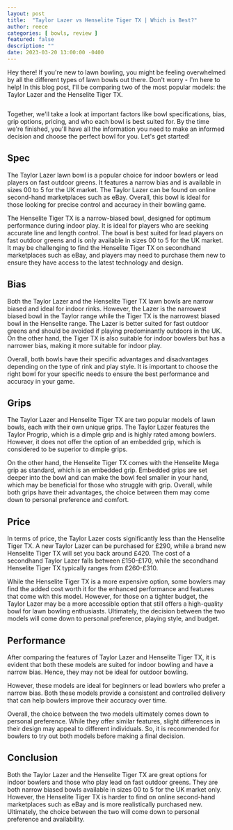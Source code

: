 ```yaml
---
layout: post
title:  "Taylor Lazer vs Henselite Tiger TX | Which is Best?"
author: reece
categories: [ bowls, review ]
featured: false
description: ""
date: 2023-03-20 13:00:00 -0400
---
```

    

<!-- wp:paragraph -->
<p xmlns="http://www.w3.org/1999/xhtml">Hey there! If you're new to lawn bowling, you might be feeling overwhelmed by all the different types of lawn bowls out there. Don't worry - I'm here to help! In this blog post, I'll be comparing two of the most popular models: the Taylor Lazer and the Henselite Tiger TX. </p>
<!-- /wp:paragraph -->

<!-- wp:image {"id":2074,"sizeSlug":"large","linkDestination":"none"} -->
<figure class="wp-block-image size-large"><img src="/img/posts/taylor-lazer-vs-henselite-tiger-tx-1024x576.jpg" alt="" class="wp-image-2074"/></figure>
<!-- /wp:image -->

<!-- wp:paragraph -->
<p>Together, we'll take a look at important factors like bowl specifications, bias, grip options, pricing, and who each bowl is best suited for. By the time we're finished, you'll have all the information you need to make an informed decision and choose the perfect bowl for you. Let's get started!</p>
<!-- /wp:paragraph -->

<!-- wp:heading -->
<h2>Spec</h2>
<!-- /wp:heading -->

<!-- wp:paragraph -->
<p>The Taylor Lazer lawn bowl is a popular choice for indoor bowlers or lead players on fast outdoor greens. It features a narrow bias and is available in sizes 00 to 5 for the UK market. The Taylor Lazer can be found on online second-hand marketplaces such as eBay. Overall, this bowl is ideal for those looking for precise control and accuracy in their bowling game.</p>
<!-- /wp:paragraph -->

<!-- wp:paragraph -->
<p>The Henselite Tiger TX is a narrow-biased bowl, designed for optimum performance during indoor play. It is ideal for players who are seeking accurate line and length control. The bowl is best suited for lead players on fast outdoor greens and is only available in sizes 00 to 5 for the UK market. It may be challenging to find the Henselite Tiger TX on secondhand marketplaces such as eBay, and players may need to purchase them new to ensure they have access to the latest technology and design.</p>
<!-- /wp:paragraph -->

<!-- wp:heading -->
<h2>Bias</h2>
<!-- /wp:heading -->

<!-- wp:paragraph -->
<p>Both the Taylor Lazer and the Henselite Tiger TX lawn bowls are narrow biased and ideal for indoor rinks. However, the Lazer is the narrowest biased bowl in the Taylor range while the Tiger TX is the narrowest biased bowl in the Henselite range. The Lazer is better suited for fast outdoor greens and should be avoided if playing predominantly outdoors in the UK. On the other hand, the Tiger TX is also suitable for indoor bowlers but has a narrower bias, making it more suitable for indoor play.</p>
<!-- /wp:paragraph -->

<!-- wp:paragraph -->
<p>Overall, both bowls have their specific advantages and disadvantages depending on the type of rink and play style. It is important to choose the right bowl for your specific needs to ensure the best performance and accuracy in your game.</p>
<!-- /wp:paragraph -->

<!-- wp:heading -->
<h2>Grips</h2>
<!-- /wp:heading -->

<!-- wp:paragraph -->
<p>The Taylor Lazer and Henselite Tiger TX are two popular models of lawn bowls, each with their own unique grips. The Taylor Lazer features the Taylor Progrip, which is a dimple grip and is highly rated among bowlers. However, it does not offer the option of an embedded grip, which is considered to be superior to dimple grips.</p>
<!-- /wp:paragraph -->

<!-- wp:paragraph -->
<p>On the other hand, the Henselite Tiger TX comes with the Henselite Mega grip as standard, which is an embedded grip. Embedded grips are set deeper into the bowl and can make the bowl feel smaller in your hand, which may be beneficial for those who struggle with grip. Overall, while both grips have their advantages, the choice between them may come down to personal preference and comfort.</p>
<!-- /wp:paragraph -->

<!-- wp:heading -->
<h2>Price</h2>
<!-- /wp:heading -->

<!-- wp:paragraph -->
<p>In terms of price, the Taylor Lazer costs significantly less than the Henselite Tiger TX. A new Taylor Lazer can be purchased for £290, while a brand new Henselite Tiger TX will set you back around £420. The cost of a secondhand Taylor Lazer falls between £150-£170, while the secondhand Henselite Tiger TX typically ranges from £260-£310.</p>
<!-- /wp:paragraph -->

<!-- wp:paragraph -->
<p>While the Henselite Tiger TX is a more expensive option, some bowlers may find the added cost worth it for the enhanced performance and features that come with this model. However, for those on a tighter budget, the Taylor Lazer may be a more accessible option that still offers a high-quality bowl for lawn bowling enthusiasts. Ultimately, the decision between the two models will come down to personal preference, playing style, and budget.</p>
<!-- /wp:paragraph -->

<!-- wp:heading -->
<h2>Performance</h2>
<!-- /wp:heading -->

<!-- wp:paragraph -->
<p>After comparing the features of Taylor Lazer and Henselite Tiger TX, it is evident that both these models are suited for indoor bowling and have a narrow bias. Hence, they may not be ideal for outdoor bowling.</p>
<!-- /wp:paragraph -->

<!-- wp:paragraph -->
<p>However, these models are ideal for beginners or lead bowlers who prefer a narrow bias. Both these models provide a consistent and controlled delivery that can help bowlers improve their accuracy over time.</p>
<!-- /wp:paragraph -->

<!-- wp:paragraph -->
<p>Overall, the choice between the two models ultimately comes down to personal preference. While they offer similar features, slight differences in their design may appeal to different individuals. So, it is recommended for bowlers to try out both models before making a final decision.</p>
<!-- /wp:paragraph -->

<!-- wp:heading -->
<h2>Conclusion</h2>
<!-- /wp:heading -->

<!-- wp:paragraph -->
<p>Both the Taylor Lazer and the Henselite Tiger TX are great options for indoor bowlers and those who play lead on fast outdoor greens. They are both narrow biased bowls available in sizes 00 to 5 for the UK market only. However, the Henselite Tiger TX is harder to find on online second-hand marketplaces such as eBay and is more realistically purchased new. Ultimately, the choice between the two will come down to personal preference and availability.</p>
<!-- /wp:paragraph -->
    